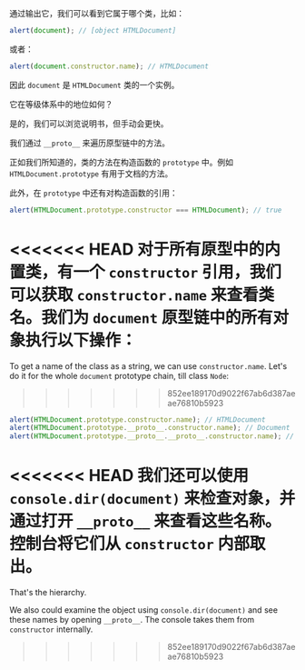 
通过输出它，我们可以看到它属于哪个类，比如：

```js run
alert(document); // [object HTMLDocument]
```

或者：

```js run
alert(document.constructor.name); // HTMLDocument
```

因此 `document` 是 `HTMLDocument` 类的一个实例。

它在等级体系中的地位如何？ 

是的，我们可以浏览说明书，但手动会更快。

我们通过 `__proto__` 来遍历原型链中的方法。

正如我们所知道的，类的方法在构造函数的 `prototype` 中。例如 `HTMLDocument.prototype` 有用于文档的方法。

此外，在 `prototype` 中还有对构造函数的引用：

```js run
alert(HTMLDocument.prototype.constructor === HTMLDocument); // true
```

<<<<<<< HEAD
对于所有原型中的内置类，有一个 `constructor` 引用，我们可以获取 `constructor.name` 来查看类名。我们为 `document` 原型链中的所有对象执行以下操作：
=======
To get a name of the class as a string, we can use `constructor.name`. Let's do it for the whole `document` prototype chain, till class `Node`:
>>>>>>> 852ee189170d9022f67ab6d387aeae76810b5923

```js run
alert(HTMLDocument.prototype.constructor.name); // HTMLDocument
alert(HTMLDocument.prototype.__proto__.constructor.name); // Document
alert(HTMLDocument.prototype.__proto__.__proto__.constructor.name); // Node
```

<<<<<<< HEAD
我们还可以使用 `console.dir(document)` 来检查对象，并通过打开 `__proto__` 来查看这些名称。控制台将它们从 `constructor` 内部取出。
=======
That's the hierarchy.

We also could examine the object using `console.dir(document)` and see these names by opening `__proto__`. The console takes them from `constructor` internally.
>>>>>>> 852ee189170d9022f67ab6d387aeae76810b5923
